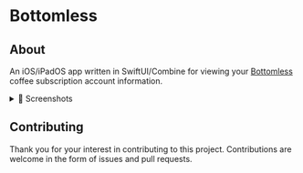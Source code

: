 # Bottomless

## About

An iOS/iPadOS app written in SwiftUI/Combine for viewing your [Bottomless][1] coffee subscription account information.

<details>
<summary>📸 Screenshots</summary>

### iOS
~ | ~ | ~
--|--|--
![profile][image-1] | ![scale][image-2] | ![referral][image-3]
![search][image-4] | ![search-detail][image-5] | ![settings][image-6]

### iPadOS

![profile-ipad][image-7]

</details>

## Contributing

Thank you for your interest in contributing to this project. Contributions are welcome in the form of issues and pull requests.

[1]: https://bottomless.com

[image-1]: ./screenshots/2020-07-profile.png
[image-2]: ./screenshots/2020-06-scale.png
[image-3]: ./screenshots/2020-06-referral.png
[image-4]: ./screenshots/2020-09-search.png
[image-5]: ./screenshots/2020-09-search-detail.png
[image-6]: ./screenshots/2020-07-settings.png
[image-7]: ./screenshots/2020-07-profile-ipad.png
